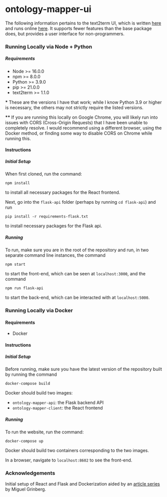 # ontology-mapper-ui
The following information pertains to the text2term UI, which is written [here](https://github.com/ccb-hms/ontology-mapper-ui) and runs online [here](https://text2term.hms.harvard.edu/). It supports fewer features than the base package does, but provides a user interface for non-programmers.

### Running Locally via Node + Python

##### Requirements

-   Node >= 16.0.0
-   npm >= 8.0.0
-   Python >= 3.9.0
-   pip >= 21.0.0
-   text2term >= 1.1.0

**\*** These are the versions I have that work; while I know Python 3.9 or higher is necessary, the others may not strictly require the listed versions.

**\*\*** If you are running this locally on Google Chrome, you will likely run into issues with CORS (Cross-Origin Requests) that I have been unable to completely resolve. I would recommend using a different browser, using the Docker method, or finding some way to disable CORS on Chrome while running this.

#### Instructions

##### Initial Setup

When first cloned, run the command:


```
npm install
```

to install all necessary packages for the React frontend.

Next, go into the `flask-api` folder (perhaps by running `cd flask-api`) and run

```
pip install -r requirements-flask.txt
```

to install necessary packages for the Flask api.

##### Running

To run, make sure you are in the root of the repository and run, in two separate command line instances, the command

```
npm start
```

to start the front-end, which can be seen at `localhost:3000`, and the command

```
npm run flask-api
```

to start the back-end, which can be interacted with at `localhost:5000`.

### Running Locally via Docker

#### Requirements

-   Docker

#### Instructions

##### Initial Setup

Before running, make sure you have the latest version of the repository built by running the command

```
docker-compose build
```

Docker should build two images:

-   `ontology-mapper-api`: the Flask backend API
-   `ontology-mapper-client`: the React frontend

##### Running

To run the website, run the command:

```
docker-compose up
```

Docker should build two containers corresponding to the two images.

In a browser, navigate to `localhost:8602` to see the front-end.

### Acknowledgements

Initial setup of React and Flask and Dockerization aided by an [article series](https://blog.miguelgrinberg.com/post/how-to-dockerize-a-react-flask-project) by Miguel Grinberg.